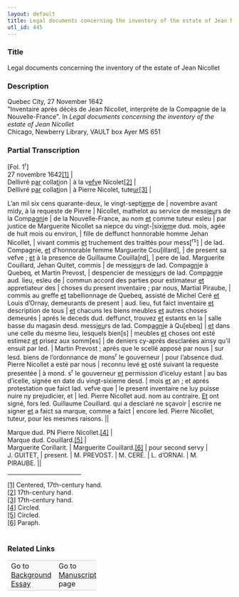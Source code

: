 ```yaml
---  
layout: default  
title: Legal documents concerning the inventory of the estate of Jean Nicollet  
utl_id: 445
---
```


### Title

Legal documents concerning the inventory of the estate of Jean Nicollet

### Description

<p>Quebec City, 27 November 1642<br />
"Inventaire après décès de Jean Nicollet, interprète de la Compagnie de la Nouvelle-France". In<em> Legal documents concerning the inventory of the estate of Jean Nicollet </em><br />
Chicago, Newberry Library, VAULT box Ayer MS 651</p>



### Partial Transcription

<p>[Fol. 1<sup>r</sup>]<br />
27 novembre 1642<a href="#_ftn1" name="_ftnref1" title="" id="_ftnref1">[1]</a> |<br />
Dellivré p<u>ar</u> colla<u>ti</u>on | à la v<u>efv</u>e Nicolet<a href="#_ftn2" name="_ftnref2" title="" id="_ftnref2">[2]</a> |<br />
Dellivré p<u>ar</u> colla<u>ti</u>on | à Pierre Nicolet, tute<u>ur</u><a href="#_ftn3" name="_ftnref3" title="" id="_ftnref3">[3]</a> |</p>
<p>L’an mil six cens quarante-deux, le vingt-sept<u>iem</u>e de | novembre avant midy, à la requeste de Pierre | Nicollet, mathelot au service de mess<u>ieu</u>rs de la Comp<u>agni</u>e | de la Nouvelle-France, au nom <u>et</u> comme tuteur esleu | par justice de Marguerite Nicollet sa niepce du vingt-|six<u>iem</u>e dud. mois, agée de huit mois ou environ, | fille de deffunct honnorable homme Jehan Nicollet, | vivant commis <u>et</u> truchement des traittés pour mess[<sup>rs</sup>] | de lad. Compagnie, <u>et</u> d’honnorable femme Marguerite Cou[illard], | de present sa vefve ; <u>et</u> à la presence de Guillaume Couilla[rd], | pere de lad. Marguerite Couillard, Jehan Quitet, commis | de mess<u>ieu</u>rs de lad. Compag<u>ni</u>e à Quebeq, et Martin Prevost, | despencier de mess<u>ieu</u>rs de lad. Comp<u>agni</u>e aud. lieu, esleu de | commun accord des parties pour estimateur <u>et</u> appretiateur des | choses du present inventaire ; par nous, Martial Piraube, | commis au greffe <u>et</u> tabellionnage de Quebeq, assisté de Michel Ceré <u>et</u> Louis d’Ornay, demeurants de present | aud. lieu, fut faict inventaire <u>et</u> description de tous | <u>et</u> chacuns les biens meubles <u>et</u> autres choses demeurés | aprés le deceds dud. deffunct, trouvez <u>et</u> estants en la | salle basse du magasin desd. mess<u>ieu</u>rs de lad. Comp<u>agni</u>e à Qu[ebeq] | <u>et</u> dans une celle du mesme lieu, lesquels bien[s] | meubles <u>et</u> choses ont esté estimez <u>et</u> prisez aux somm[es] | de deniers cy-aprés desclarées ainsy qu’il ensuit par led. | Martin Prevost ; aprés que le scellé apposé par nous | sur lesd. biens de l’ordonnance de mons<sup>r</sup> le gouverneur | pour l’absence dud. Pierre Nicollet a esté par nous | reconnu levé <u>et</u> osté suivant la requeste presentée | à mond. s<sup>r</sup> le gouverneur <u>et</u> permission d’iceluy estant | au bas d’icelle, signée en date du vingt-sixieme desd. | mois <u>et</u> an ; et aprés protestation que faict lad. vefve que | le present inventaire ne luy puisse nuire ny prejudicier, et | led. Pierre Nicollet aud. nom au contraire. <u>Et</u> ont signé, fors led. Guillaume Couillard. qui a desclaré ne sçavoir | escrire ne signer <u>et</u> a faict sa marque, comme a faict | encore led. Pierre Nicollet, tuteur, pour les mesmes raisons. ||</p>
<p>Marque dud. PN Pierre Nicollet.<a href="#_ftn4" name="_ftnref4" title="" id="_ftnref4">[4]</a> |<br />
Marque dud. Couillard.<a href="#_ftn5" name="_ftnref5" title="" id="_ftnref5">[5]</a> |<br />
Marguerite Corillarit. | Marguerite Couillard.<a href="#_ftn6" name="_ftnref6" title="" id="_ftnref6">[6]</a> | pour second servy |<br />
J. GUITET, | present. | M. PREVOST. | M. CERÉ. | L. d’ORNAI. | M. PIRAUBE. <span style="line-height: 20.8px;">||</span></p>
<div>
<hr align="left" size="1" width="33%" /><div id="ftn1"><a href="#_ftnref1" name="_ftn1" title="" id="_ftn1">[1]</a> Centered, 17th-century hand.</div>
<div id="ftn2"><a href="#_ftnref2" name="_ftn2" title="" id="_ftn2">[2]</a> 17th-century hand.</div>
<div id="ftn3"><a href="#_ftnref3" name="_ftn3" title="" id="_ftn3">[3]</a> 17th-century hand.</div>
<div id="ftn4"><a href="#_ftnref4" name="_ftn4" title="" id="_ftn4">[4]</a> Circled.</div>
<div id="ftn5"><a href="#_ftnref5" name="_ftn5" title="" id="_ftn5">[5]</a> Circled.</div>
<div id="ftn6"><a href="#_ftnref6" name="_ftn6" title="" id="_ftn6">[6]</a> Paraph.</div>
<div> </div>
</div>


### Related Links

<table border="0.5" cellpadding="1" cellspacing="1" style="width: 200px; background-color:#F8F8F8;">
    <tbody style="border-color:#ccc">
        <tr style="border-color:#ccc">
            <td>Go to <a href="https://french.newberry.t-pen.org/essay/445" target="_blank">Background Essay</a></td>
            <td>Go to <a href="https://french.newberry.t-pen.org/www/record.html?id=445" target="_blank">Manuscript</a> page</td>
        </tr>
    </tbody>
</table>
